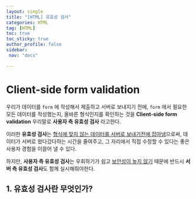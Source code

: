 ```yaml
---
layout: single
title: "[HTML] 유효성 검사"
categories: HTML
tag: [HTML]
toc: true
toc_sticky: true
author_profile: false
sidebar:
 nav: "docs"

---
```


# Client-side form validation

우리가 데이터를 `form` 에 작성해서 제출하고 서버로 보내지기 전에, `form` 에서 필요한 모든 데이터를 작성했는지, 올바른 형식인지를 확인하는 것을 **Client-side form validation** 우리말로 **사용자 측 유효성 검사** 라고한다.

이러한 **유효성 검사**는 <u>형식에 맞지 않는 데이터를 서버로 보내기전에 잡아냄</u>으로써, 데이터가 서버로 왔다갔다하는 시간을 줄여주고, 그 자리에서 직접 수정할 수 있다는 좋은 사용자 경험을 이끌어 낼 수 있다.

하지만, **사용자 측 유효성 검사**는 우회하기가 쉽고 <u>보안성이 높지 않기</u> 때문에 반드시 **서버 측 유효성 검사**도 함께 실시해줘야한다. 

## 1. 유효성 검사란 무엇인가?
